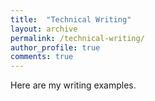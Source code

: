 ```yaml
---
title:  "Technical Writing"
layout: archive
permalink: /technical-writing/
author_profile: true
comments: true
---
```


Here are my writing examples.